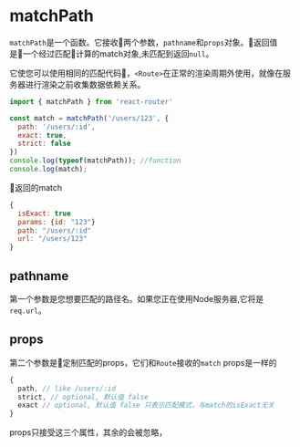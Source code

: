 # matchPath

`matchPath`是一个函数。它接收两个参数，`pathname`和`props`对象。返回值是一个经过匹配计算的match对象,未匹配到返回`null`。

它使您可以使用相同的匹配代码，`<Route>`在正常的渲染周期外使用，就像在服务器进行渲染之前收集数据依赖关系。

```js
import { matchPath } from 'react-router'

const match = matchPath('/users/123', {
  path: '/users/:id', 
  exact: true,
  strict: false
})
console.log(typeof(matchPath)); //function
console.log(match);
```
返回的match
```js
{
  isExact: true
  params: {id: "123"}
  path: "/users/:id"
  url: "/users/123"
}
```

## pathname

第一个参数是您想要匹配的路径名。如果您正在使用Node服务器,它将是`req.url`。

## props

第二个参数是定制匹配的props，它们和`Route`接收的`match` props是一样的

```js
{
  path, // like /users/:id
  strict, // optional, 默认值 false
  exact // optional, 默认值 false 只表示匹配模式，与match的isExact无关
}
```
props只接受这三个属性，其余的会被忽略，
